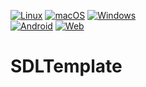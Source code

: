 [![Linux](https://github.com/Diyou/SDLTemplate/actions/workflows/linux.yml/badge.svg)](https://github.com/Diyou/SDLTemplate/actions/workflows/linux.yml)
[![macOS](https://github.com/Diyou/SDLTemplate/actions/workflows/macos.yml/badge.svg)](https://github.com/Diyou/SDLTemplate/actions/workflows/macos.yml)
[![Windows](https://github.com/Diyou/SDLTemplate/actions/workflows/windows.yml/badge.svg)](https://github.com/Diyou/SDLTemplate/actions/workflows/windows.yml)<br>
[![Android](https://github.com/Diyou/SDLTemplate/actions/workflows/android.yml/badge.svg)](https://github.com/Diyou/SDLTemplate/actions/workflows/android.yml)
[![Web](https://github.com/Diyou/SDLTemplate/actions/workflows/emscripten.yml/badge.svg)](https://github.com/Diyou/SDLTemplate/actions/workflows/emscripten.yml)

# SDLTemplate
